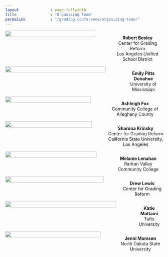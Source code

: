 ```yaml
---
layout              : page-fullwidth
title               : "Organizing Team"
permalink           : "/grading-conference/organizing-team/"
---
```


<div class="row">
    <div class="columns large-3">
      <img src="{{ site.urlimg }}people/bosley.jpg" alt="" width="90%" class="center">
      <p align="center"><strong>Robert Bosley</strong><br>
      Center for Grading Reform<br>
      Los Angeles Unified School District</p>
    </div>
    <div class="columns large-3">
      <img src="{{ site.urlimg }}people/donahoe.jpg" alt="" width="90%" class="center">
      <p align="center"><strong>Emily Pitts Donahoe</strong><br>
      University of Mississippi</p>
    </div>
    <div class="columns large-3">
      <img src="{{ site.urlimg }}people/fox.jpg" alt="" width="90%" class="center">
      <p align="center"><strong>Ashleigh Fox</strong><br>
      Community College of Allegheny County</p>
    </div>
    <div class="columns large-3">
      <img src="{{ site.urlimg }}people/krinsky.jpg" alt="" width="90%" class="center">
      <p align="center"><strong>Sharona Krinsky</strong><br>
      Center for Grading Reform<br>
      California State University, Los Angeles</p>
    </div>
</div>

<div class="row">
    <div class="columns large-3">
      <img src="{{ site.urlimg }}people/lenahan.jpg" alt="" width="90%" class="center">
      <p align="center"><strong>Melanie Lenahan</strong><br>
      Raritan Valley Community College</p>
    </div>
    <div class="columns large-3">
      <img src="{{ site.urlimg }}people/lewis.jpg" alt="" width="90%" class="center">
      <p align="center"><strong>Drew Lewis</strong><br>
      Center for Grading Reform</p>
    </div>
    <div class="columns large-3">
      <img src="{{ site.urlimg }}people/mattaini.png" alt="" width="90%" class="center">
      <p align="center"><strong>Katie Mattaini</strong><br>
      Tufts University</p>
    </div>
    <div class="columns large-3">
      <img src="{{ site.urlimg }}people/momsen.jpg" alt="" width="90%" class="center">
      <p align="center"><strong>Jenni Momsen</strong><br>
      North Dakota State University</p>
    </div>
</div>


